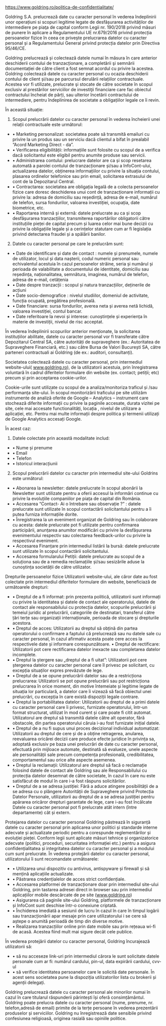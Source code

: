 https://www.goldring.ro/politica-de-confidentialitate/

Goldring S.A. prelucrează date cu caracter personal în vederea îndeplinirii unor operațiuni si scopuri legitime legate de desfășurarea activităților de intermediere pe piaţa de capital conform Legii nr. 190/2018 privind măsuri de punere în aplicare a Regulamentului UE nr.679/2016 privind protecția persoanelor fizice în ceea ce privește prelucrarea datelor cu caracter personal și a Regulamentului General privind protecția datelor prin Directiva 95/46/CE. 

Goldring prelucrează și colectează datele numai în măsura în care anterior deschiderii contului de tranzacționare, a completării şi semnării documentației de către client a fost semnat acordul cu privire la acestea. Goldring colectează datele cu caracter personal cu ocazia deschiderii contului de client și/sau pe parcursul derulării relațiilor contractuale. Acestea vor fi utilizate, prelucrate şi stocate de către societate în scopul exclusiv al prestărilor serviciilor de investiţii financiare care fac obiectul contractului încheiat de părți, sau ulterior încetării contractului de intermediere, pentru îndeplinirea de societate a obligațiilor legale ce îi revin. 

În această situație: 

1. Scopul prelucrării datelor cu caracter personal în vederea încheierii unei relații contractuale este următorul: 
* •	Marketing personalizat: societatea poate să transmită emailuri cu privire la un produs sau un serviciu dacă clientul a bifat în prealabil “Acord Marketing Direct - da”.
* •	Verificarea eligibilității: informațiile sunt folosite cu scopul de a verifica dacă solicitantul este eligibil pentru anumite produse sau servicii. 
* •	Administrarea contului: prelucrare datelor are ca și scop resetarea automată a parolei contului de tranzacționare și/sau a InfoCont-ului, actualizarea datelor, obținerea informațiilor cu privire la situația contului, plasarea ordinelor telefonice sau prin email, solicitarea extrasului de cont de la Depozitarul Central.
* •	Contractarea: societatea are obligația legală de a colecta persoanelor fizice care doresc deschiderea unui cont de tranzacționare informații cu privire la: adresa de domiciliu sau reședință, adresa de e-mail, numărul de telefon, sursa fondurilor, valoarea investiției, ocupația, date biometrice, etc.
* •	Raportarea internă și externă: datele prelucrate au ca și scop desfășurarea tranzacțiilor, transmiterea raportărilor obligatorii către instituțiile pieței de capital precum și luarea celor mai bune decizii cu privire la obligațiile legale și a cerințelor statutare cum ar fi legislația privind detectarea fraudei și a spălării banilor. 

2. Datele cu caracter personal pe care le prelucrăm sunt: 
* •	Date de identificare și date de contact : numele și prenumele, numele de utilizator, locul și data nașterii, codul numeric personal sau echivalentul acestuia în cazul persoanelor străine, seria și numărul și perioada de valabilitate a documentului de identitate, domiciliu sau reședința, naționalitatea, semnătura, imaginea, numărul de telefon, adresa de e-mail, cetățenia
* •	Date despre tranzacții : scopul și natura tranzacțiilor, deținerile de acțiuni 
* •	Date socio-demografice : nivelul studiilor, domeniul de activitate, funcția ocupată, pregătirea profesională.
* •	Date financiare: sursa fondurilor, averea neta și averea netă lichidă, valoarea investiției, contul bancar.
* •	Date referitoare la nevoi și interese: cunoștințele și experiența în materie de investiții, nivelul de risc acceptat. 

În vederea îndeplinirii scopurilor anterior menționate, la solicitarea instituțiilor abilitate, datele cu caracter personal vor fi transferate către Depozitarul Central SA, către autorități de supraveghere (ex.: Autoritatea de Supraveghere Financiară, etc.) sau către Bursa de Valori București SA, către parteneri contractuali ai Goldring (de ex.: auditori, consultanți).

Societatea colectează datele cu caracter personal, prin intermediul website-ului( www.goldring.ro), de la utilizatorii acestuia, prin înregistrarea voluntară în cadrul diferitelor formulare din website (ex. contact; petiții; etc) precum și prin acceptarea cookie-urilor. 

Cookie-urile sunt utilizate cu scopul de a analiza/monitoriza traficul și /sau performanța site-ului. În scopul monitorizării traficului pe site utilizăm instrumente de analiză oferite de Google – Analytics – instrument care stochează diferite informații cu privire la paginile accesate, durata vizitei pe site, cele mai accesate functionalități, locația , nivelul de utilizare a aplicației, etc. Pentru mai multe informații despre politica și termenii utilizați de Google Analytics accesați Google. 

În acest caz: 
1. Datele colectate prin această modalitate includ: 
* •	Nume și prenume
* •	Email
* •	Telefon
* •	Istoricul interacțiunii 

2. Scopul prelucrării datelor cu caracter prin intermediul site-ului Goldrins este următorul:
* •	Abonarea la newsletter: datele prelucrate în scopul abonării la Newsletter sunt utilizate pentru a oferii accesul la informări continue cu privire la evoluțiile companiilor pe piața de capital din România.
* •	Accesarea “Contact- Ai o întrebare sau observație ?” : datele prelucrate sunt utilizate în scopul contactării solicitantului pentru a îi putea furniza informațiile dorite.
* •	Înregistrarea la un eveniment organizat de Goldring sau în colaborare cu acesta: datele prelucrate pot fi utilizate pentru confirmarea participării, anunțarea anumitor modificări cu privire la desfășurarea evenimentului respectiv sau colectarea feedback-urilor cu privire la respectivul eveniment.
* •	Accesarea Finanțare prin intermediul listării la bursă: datele prelucrate sunt utilizate în scopul contactării solicitantului.
* •	Accesarea formularului Petiții: datele prelucrate au scopul de a soluționa sau de a remedia reclamațiile și/sau sesizările aduse la cunoștința societății de către utilizator.

Drepturile persoanelor fizice 
Utilizatorii website-ului, ale căror date au fost colectate prin intermediul diferitelor formulare din website, beneficiază de următoarele drepturi:
* •	Dreptul de a fi informat: prin prezenta politică, utilizatorii sunt informați cu privire la identitatea și datele de contact ale operatorului, datele de contact ale responsabilului cu protecția datelor, scopurile prelucrării și temeiul juridic al prelucrării, categoriile de destinatari, transferul către țări terțe sau organizații internaționale, perioada de stocare și drepturile acestora.
* •	Dreptul de acces: Utilizatorii au dreptul să obțină din partea operatorului o confirmare a faptului că prelucrează sau nu datele sale cu caracter personal, în cazul afirmativ acesta poate cere acces la respectivele date și informare corespunzătoare. • Dreptul de rectificare: Utilizatorii pot cere rectificarea datelor inexacte sau completarea datelor incomplete. 
* •	Dreptul la ștergere sau „dreptul de a fi uitat”: Utilizatorii pot cere ștergerea datelor cu caracter personal care îl privesc pe solicitant, cu excepția situaților expres prevăzute de lege. 
* •	Dreptul de a se opune prelucrării datelor sau de a restricționa prelucrarea: Utilizatorii se pot opune prelucrării sau pot restricționa prelucrarea în orice moment, din motive întemeiate și legitime legate de situația lor particulară, a datelor care îi vizează să facă obiectul unei prelucrări, cu excepția în care există dispoziții legale contrare.
* •	Dreptul la portabilitatea datelor: Utilizatorii au dreptul de a primi datele cu caracter personal care îi privesc, furnizate operatorului, într-un format structurat, utilizat în mod curent și care poate fi citit automat. Utilizatorul are dreptul să transmită datele către alt operator, fără obstacole, din partea operatorului căruia i-au fost furnizate inițial datele.
* •	Dreptul de a nu fi supus unui proces decizional individual automatizat: Utilizatorii au dreptul de cere și de a obține retragerea, anularea, reevaluarea oricărei decizii care produce efecte juridice în privința sa, adoptată exclusiv pe baza unei prelucrări de date cu caracter personal, efectuată prin mijloace automate, destinată să evalueze, unele aspecte ale personalității sale precum competența profesională, credibilitatea, comportamentul sau orice alte aspecte asemenea.
* •	Dreptul la reclamații: Utilizatorul are dreptul să facă o reclamație folosind datele de contact ale Goldring sau ale Responsabilului cu protecția datelor desemnat de către societate, în cazul în care nu este satisfăcut de modul în care i-a fost răspuns solicitărilor.
* •	Dreptul de a se adresa justiției: Fără a aduce atingere posibilității de a se adresa cu o plângere Autorității de Supraveghere privind Protecția Datelor Personale, utilizatorii au dreptul de a se adresa justiției pentru apărarea oricăror drepturi garantate de lege, care i-au fost încălcate Datele cu caracter personal pot fi prelucrate atât intern (între departamente) cât și extern.

Protejarea datelor cu caracter personal 
Goldring păstrează în siguranță datele cu caracter personal prin aplicarea unor politici și standarde interne adecvate și actualizate periodic pentru a corespunde reglementărilor și evoluției pieței. 
Conform legii sunt aplicate măsuri tehnice și organizatorice adecvate (politici, proceduri, securitatea informației etc.) pentru a asigura confidențialitatea și integritatea datelor cu caracter personal și a modului cum sunt prelucrate. 
În vederea protejării datelor cu caracter personal, utilizatorului îi sunt recomandate următoarele:
* •	Utilizarea unui dispozitiv cu antivirus, antispyware și firewall și să mențină aplicațiile actualizate.
* •	Păstrarea credențialelor de acces strict confidențiale.
* •	Accesarea platformei de tranzacționare doar prin intermediul site-ului Goldring, prin tastarea adresei direct in browser sau prin intermediul aplicațiilor mobile descărcate de pe site (www.goldring.ro)
* •	Asigurarea că paginile site-ului Goldring, platformele de tranzacționare și InfoCont sunt deschise într-o conexiune criptată.
* •	Închiderea imediată a sesiunii de lucru în cazul în care în timpul logării sau tranzacționării apar mesaje prin care utilizatorului i se cere să aștepe o anumită perioadă de timp din diverse motive.
* •	Realizarea tranzacțiilor online prin date mobile sau prin rețeaua wi-fi de acasă. Acestea fiind mult mai sigure decât cele publice. 

În vederea protejării datelor cu caracter personal, Goldring încurajează utilizatorii să: 
* •	să nu acceseze link-uri prin intermediul cărora le sunt solicitate datele personale cum ar fi: numărul cardului, pin-ul, data expirării cardului, cvv-ul
* •	să verifice identitatea persoanelor care le solicită date personale. În acest sens societatea pune la dispoziția utilizatorilor lista cu brokerii și agenții delegați.

Goldring prelucrează datele cu caracter personal ale minorilor numai în cazul în care titularul răspunderii părintești își oferă consimțământul. 
Goldring poate prelucra datele cu caracter personal (nume, prenume, nr. telefon,adresă de email) primite de la terțe persoane în vederea prezentării produselor și serviciilor. 
Goldring nu înregistrează date sensibile privind confesiunea religioasă, originea rasială sau opiniile politice.
